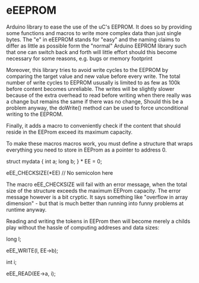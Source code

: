 eEEPROM
=======

Arduino library to ease the use of the uC's EEPROM. 
It does so by providing some functions and macros to write more complex data than just
single bytes. The "e" in eEEPROM stands for "easy" and the naming claims to differ as little
as possible form the "normal" Arduino EEPROM library such that one can switch back and forth
will little effort should this become necessary for some reasons, e.g. bugs or memory footprint

Moreover, this library tries to avoid write cycles to the EEPROM by comparing the target 
value and new value before every write. The total number of write cycles to EEPROM ususally is limited 
to as few as 100k before content becomes unreliable. The writes will be slightly slower
because of the extra overhead to read before writing when there really was a change but remains the
same if there was no change, Should this be a problem anyway, the doWrite() method can be used
to force unconditional writing to the EEPROM.

Finally, it adds a macro to conveniently check if the content that should reside in the EEProm exceed
its maximum capacity. 

To make these macros macros work, you must define a structure that wraps everything you
need to store in EEProm as a pointer to address 0.

  struct mydata { int  a; long b; } * EE = 0;

  eEE_CHECKSIZE(*EE) // No semicolon here

The macro eEE_CHECKSIZE will fail with an error message, when the total size of the
structure exceeds the maximum EEProm capacity. The error message however is a bit cryptic.
It says something like "overflow in array dimension" - but that is much better than running
into funny problems at runtime anyway.

Reading and writing the tokens in EEProm then will become merely a childs play without the 
hassle of computing addreses and data sizes:

  long l;
  
  eEE_WRITE(l, EE->b);

  int i;
  
  eEE_READ(EE->a, i);


